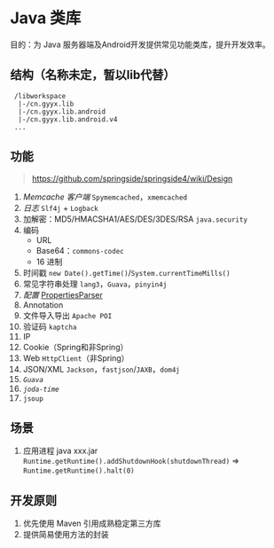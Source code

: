 # Java 类库

目的：为 Java 服务器端及Android开发提供常见功能类库，提升开发效率。

## 结构（名称未定，暂以lib代替）

```
 /libworkspace
  |-/cn.gyyx.lib
  |-/cn.gyyx.lib.android
  |-/cn.gyyx.lib.android.v4
 ...
```

## 功能

> https://github.com/springside/springside4/wiki/Design

1. *Memcache 客户端*
	`Spymemcached`，`xmemcached`
2. *日志*
	`Slf4j` + `Logback`
3. 加解密：MD5/HMACSHA1/AES/DES/3DES/RSA
	`java.security`
4. 编码
	- URL
	- Base64：`commons-codec`
	- 16 进制
5. 时间戳
	`new Date().getTime()`/`System.currentTimeMills()`
6. 常见字符串处理
	`lang3`，`Guava`，`pinyin4j`
7. *配置*
	[PropertiesParser](https://github.com/fivesmallq/nihiler-common/blob/master/src/org/nihiler/common/PropertiesParser.java)
8. Annotation
9. 文件导入导出
	`Apache POI`
10. 验证码
	`kaptcha`
11. IP
12. Cookie（Spring和非Spring）
13. Web
	`HttpClient`（非Spring）
14. JSON/XML
	`Jackson`，`fastjson`/`JAXB`，`dom4j`
15. *`Guava`*
16. *`joda-time`*
17. `jsoup`

## 场景

1. 应用进程 java xxx.jar
	`Runtime.getRuntime().addShutdownHook(shutdownThread)` => `Runtime.getRuntime().halt(0)`

## 开发原则

1. 优先使用 Maven 引用成熟稳定第三方库
2. 提供简易使用方法的封装
